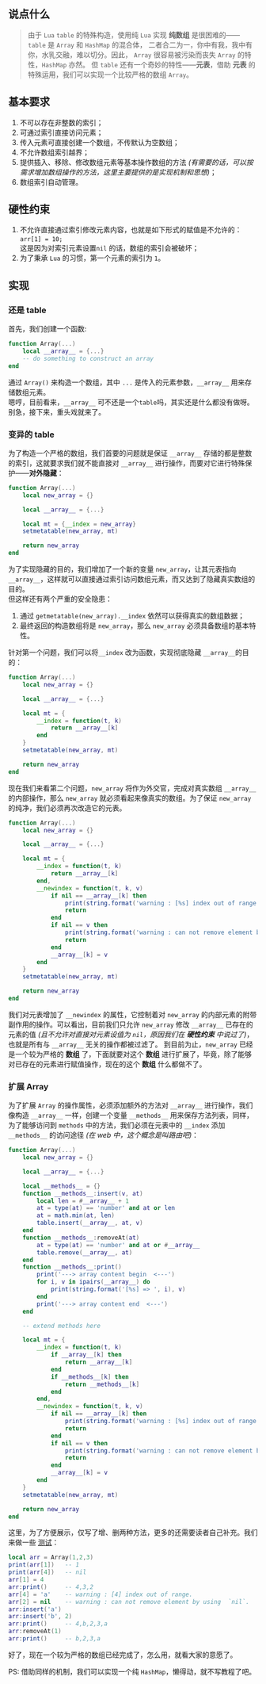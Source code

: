 ## 说点什么
> 由于 `Lua` `table` 的特殊构造，使用纯 `Lua` 实现 **纯数组** 是很困难的—— `table` 是 `Array` 和 `HashMap` 的混合体， 二者合二为一，你中有我，我中有你，水乳交融，难以切分。因此， `Array` 很容易被污染而丧失 `Array` 的特性，`HashMap` 亦然。
> 但 `table` 还有一个奇妙的特性——**元表**，借助 **元表** 的特殊运用，我们可以实现一个比较严格的数组 `Array`。

## 基本要求
1. 不可以存在非整数的索引；
2. 可通过索引直接访问元素；
3. 传入元素可直接创建一个数组，不传默认为空数组；
4. 不允许数组索引越界；
5. 提供插入、移除、修改数组元素等基本操作数组的方法 *(有需要的话，可以按需求增加数组操作的方法，这里主要提供的是实现机制和思想)*；
6. 数组索引自动管理。

## 硬性约束
1. 不允许直接通过索引修改元素内容，也就是如下形式的赋值是不允许的：
    `arr[1] = 10;`  
    这是因为对索引元素设置`nil` 的话，数组的索引会被破坏；
2. 为了秉承 `Lua` 的习惯，第一个元素的索引为 `1`。

## 实现

### 还是 table
首先，我们创建一个函数:   
``` lua
function Array(...)
    local __array__ = {...}
    -- do something to construct an array
end
```
通过 `Array()` 来构造一个数组，其中 `...` 是传入的元素参数，`__array__` 用来存储数组元素。  
嗯哼，目前看来，`__array__` 可不还是一个`table`吗，其实还是什么都没有做呀。  
别急，接下来，重头戏就来了。

### 变异的 table
为了构造一个严格的数组，我们首要的问题就是保证 `__array__` 存储的都是整数的索引，这就要求我们就不能直接对 `__array__` 进行操作，而要对它进行特殊保护——**对外隐藏**：  
``` lua
function Array(...)
    local new_array = {}

    local __array__ = {...}

    local mt = {__index = new_array}
    setmetatable(new_array, mt)

    return new_array
end
```
为了实现隐藏的目的，我们增加了一个新的变量 `new_array`，让其元表指向 `__array__`，这样就可以直接通过索引访问数组元素，而又达到了隐藏真实数组的目的。  
但这样还有两个严重的安全隐患：
1. 通过 `getmetatable(new_array).__index` 依然可以获得真实的数组数据；
2. 最终返回的构造数组将是 `new_array`，那么 `new_array` 必须具备数组的基本特性。  

针对第一个问题，我们可以将`__index` 改为函数，实现彻底隐藏 `__array__`的目的：
``` lua
function Array(...)
    local new_array = {}

    local __array__ = {...}

    local mt = {
        __index = function(t, k)
            return __array__[k]
        end
    }
    setmetatable(new_array, mt)

    return new_array
end
```  

现在我们来看第二个问题，`new_array` 将作为外交官，完成对真实数组 `__array__` 的内部操作，那么 `new_array` 就必须看起来像真实的数组。为了保证 `new_array` 的纯净，我们必须再次改造它的元表。  
``` lua
function Array(...)
    local new_array = {}

    local __array__ = {...}

    local mt = {
        __index = function(t, k)
            return __array__[k]
        end,
        __newindex = function(t, k, v)
            if nil == __array__[k] then
                print(string.format('warning : [%s] index out of range.', tostring(k)))
                return
            end
            if nil == v then
                print(string.format('warning : can not remove element by using  `nil`.'))
                return
            end
            __array__[k] = v
        end
    }
    setmetatable(new_array, mt)

    return new_array
end
```
我们对元表增加了 `__newindex` 的属性，它控制着对 `new_array` 的内部元素的附带副作用的操作。可以看出，目前我们只允许 `new_array` 修改 `__array__` 已存在的元素的值 *(且不允许对直接对元素设值为 `nil`，原因我们在 **硬性约束** 中说过了)*，也就是所有与 `__array__` 无关的操作都被过滤了。
到目前为止，`new_array` 已经是一个较为严格的 **数组** 了，下面就要对这个 **数组** 进行扩展了，毕竟，除了能够对已存在的元素进行赋值操作，现在的这个 **数组** 什么都做不了。


### 扩展 Array
为了扩展 `Array` 的操作属性，必须添加额外的方法对 `__array__` 进行操作，我们像构造 `__array__` 一样，创建一个变量 `__methods__` 用来保存方法列表，同样，为了能够访问到 `methods` 中的方法，我们必须在元表中的 `__index` 添加 `__methods__` 的访问途径 *(在 web 中，这个概念是叫路由吧)*：

``` lua
function Array(...)
    local new_array = {}

    local __array__ = {...}

    local __methods__ = {}
    function __methods__:insert(v, at)
        local len = #__array__ + 1
        at = type(at) == 'number' and at or len
        at = math.min(at, len)
        table.insert(__array__, at, v)
    end
    function __methods__:removeAt(at)
        at = type(at) == 'number' and at or #__array__
        table.remove(__array__, at)
    end
    function __methods__:print()
        print('---> array content begin  <---')
        for i, v in ipairs(__array__) do
            print(string.format('[%s] => ', i), v)
        end
        print('---> array content end  <---')
    end

    -- extend methods here

    local mt = {
        __index = function(t, k)
            if __array__[k] then
                return __array__[k]
            end
            if __methods__[k] then
                return __methods__[k]
            end
        end,
        __newindex = function(t, k, v)
            if nil == __array__[k] then
                print(string.format('warning : [%s] index out of range.', tostring(k)))
                return
            end
            if nil == v then
                print(string.format('warning : can not remove element by using  `nil`.'))
                return
            end
            __array__[k] = v
        end
    }
    setmetatable(new_array, mt)

    return new_array
end
```

这里，为了方便展示，仅写了增、删两种方法，更多的还需要读者自己补充。我们来做一些 [测试](http://www.shucunwang.com/RunCode/lua/#id/46b7c5317f1bce33e82dfbcdbb23755a)：
``` lua
local arr = Array(1,2,3)
print(arr[1])   -- 1
print(arr[4])   -- nil
arr[1] = 4
arr:print()     -- 4,3,2
arr[4] = 'a'    -- warning : [4] index out of range.
arr[2] = nil    -- warning : can not remove element by using  `nil`.
arr:insert('a')
arr:insert('b', 2)
arr:print()     -- 4,b,2,3,a
arr:removeAt(1)
arr:print()     -- b,2,3,a
```

好了，现在一个较为严格的数组已经完成了，怎么用，就看大家的意愿了。

PS: 借助同样的机制，我们可以实现一个纯 `HashMap`，懒得动，就不写教程了吧。
